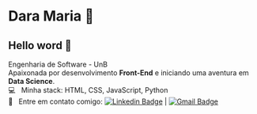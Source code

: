 # Dara Maria :cherry_blossom:

## Hello word 👋

Engenharia de Software - UnB
 <br/>Apaixonada por desenvolvimento **Front-End** e iniciando uma aventura em **Data Science**.
 <br/> :computer: &nbsp; Minha stack: HTML, CSS, JavaScript, Python
 <br/> :email: &nbsp; Entre em contato comigo: [![Linkedin Badge](https://img.shields.io/badge/-DaraMaria-blue?style=flat-square&logo=Linkedin&logoColor=white&link=https://www.linkedin.com/in/dara-maria/)](https://www.linkedin.com/in/dara-maria/) 
| 
[![Gmail Badge](https://img.shields.io/badge/-darasousa09@gmail.com-c14438?style=flat-square&logo=Gmail&logoColor=white&link=mailto:darasousa09.com)](mailto:darasousa09@gmail.com)

